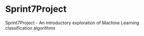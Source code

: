 # Sprint7Project
Sprint7Project - An introductory exploration of Machine Learning classification algorithms
